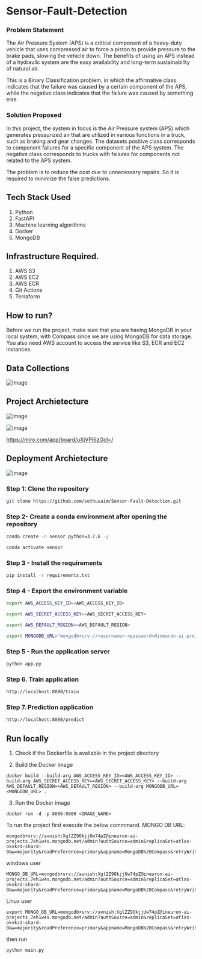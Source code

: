 # Sensor-Fault-Detection

### Problem Statement
The Air Pressure System (APS) is a critical component of a heavy-duty vehicle that uses compressed air to force a piston to provide pressure to the brake pads, slowing the vehicle down. The benefits of using an APS instead of a hydraulic system are the easy availability and long-term sustainability of natural air.

This is a Binary Classification problem, in which the affirmative class indicates that the failure was caused by a certain component of the APS, while the negative class
indicates that the failure was caused by something else.

### Solution Proposed 
In this project, the system in focus is the Air Pressure system (APS) which generates pressurized air that are utilized in various functions in a truck, such as braking and gear changes. The datasets positive class corresponds to component failures for a specific component of the APS system. The negative class corresponds to trucks with failures for components not related to the APS system.

The problem is to reduce the cost due to unnecessary repairs. So it is required to minimize the false predictions.
## Tech Stack Used
1. Python 
2. FastAPI 
3. Machine learning algorithms
4. Docker
5. MongoDB

## Infrastructure Required.

1. AWS S3
2. AWS EC2
3. AWS ECR
4. Git Actions
5. Terraform

## How to run?
Before we run the project, make sure that you are having MongoDB in your local system, with Compass since we are using MongoDB for data storage. You also need AWS account to access the service like S3, ECR and EC2 instances.

## Data Collections
![image](https://user-images.githubusercontent.com/57321948/193536736-5ccff349-d1fb-486e-b920-02ad7974d089.png)


## Project Archietecture
![image](https://user-images.githubusercontent.com/57321948/193536768-ae704adc-32d9-4c6c-b234-79c152f756c5.png)


![image](https://user-images.githubusercontent.com/114802910/201526226-ccbdccb1-f497-4635-a8fb-7e76f4ec06f3.png)

https://miro.com/app/board/uXjVPI6zGcI=/


## Deployment Archietecture
![image](https://user-images.githubusercontent.com/57321948/193536973-4530fe7d-5509-4609-bfd2-cd702fc82423.png)


### Step 1: Clone the repository
```bash
git clone https://github.com/sethusaim/Sensor-Fault-Detection.git
```

### Step 2- Create a conda environment after opening the repository

```bash
conda create -n sensor python=3.7.6 -y
```

```bash
conda activate sensor
```

### Step 3 - Install the requirements
```bash
pip install -r requirements.txt
```

### Step 4 - Export the environment variable
```bash
export AWS_ACCESS_KEY_ID=<AWS_ACCESS_KEY_ID>

export AWS_SECRET_ACCESS_KEY=<AWS_SECRET_ACCESS_KEY>

export AWS_DEFAULT_REGION=<AWS_DEFAULT_REGION>

export MONGODB_URL="mongodb+srv://<username>:<password>@ineuron-ai-projects.7eh1w4s.mongodb.net/?retryWrites=true&w=majority"

```

### Step 5 - Run the application server
```bash
python app.py
```

### Step 6. Train application
```bash
http://localhost:8080/train

```

### Step 7. Prediction application
```bash
http://localhost:8080/predict

```

## Run locally

1. Check if the Dockerfile is available in the project directory

2. Build the Docker image
```
docker build --build-arg AWS_ACCESS_KEY_ID=<AWS_ACCESS_KEY_ID> --build-arg AWS_SECRET_ACCESS_KEY=<AWS_SECRET_ACCESS_KEY> --build-arg AWS_DEFAULT_REGION=<AWS_DEFAULT_REGION> --build-arg MONGODB_URL=<MONGODB_URL> . 

```

3. Run the Docker image
```
docker run -d -p 8080:8080 <IMAGE_NAME>
```

To run the project  first execute the below commmand.
MONGO DB URL: 
```
mongodb+srv://avnish:XglZZ9OkjjUw74pZ@ineuron-ai-projects.7eh1w4s.mongodb.net/admin?authSource=admin&replicaSet=atlas-okvkrd-shard-0&w=majority&readPreference=primary&appname=MongoDB%20Compass&retryWrites=true&ssl=true
```
windows user

```
MONGO_DB_URL=mongodb+srv://avnish:XglZZ9OkjjUw74pZ@ineuron-ai-projects.7eh1w4s.mongodb.net/admin?authSource=admin&replicaSet=atlas-okvkrd-shard-0&w=majority&readPreference=primary&appname=MongoDB%20Compass&retryWrites=true&ssl=true
```

Linux user

```
export MONGO_DB_URL=mongodb+srv://avnish:XglZZ9OkjjUw74pZ@ineuron-ai-projects.7eh1w4s.mongodb.net/admin?authSource=admin&replicaSet=atlas-okvkrd-shard-0&w=majority&readPreference=primary&appname=MongoDB%20Compass&retryWrites=true&ssl=true
```

then run 
```
python main.py
```
